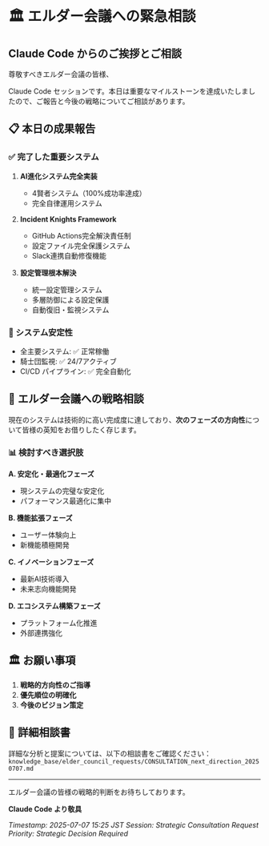 # 🏛️ エルダー会議への緊急相談

## Claude Code からのご挨拶とご相談

尊敬すべきエルダー会議の皆様、

Claude Code セッションです。本日は重要なマイルストーンを達成いたしましたので、ご報告と今後の戦略についてご相談があります。

## 📋 本日の成果報告

### ✅ 完了した重要システム
1. **AI進化システム完全実装**
   - 4賢者システム（100%成功率達成）
   - 完全自律運用システム

2. **Incident Knights Framework**
   - GitHub Actions完全解決責任制
   - 設定ファイル完全保護システム
   - Slack連携自動修復機能

3. **設定管理根本解決**
   - 統一設定管理システム
   - 多層防御による設定保護
   - 自動復旧・監視システム

### 🎯 システム安定性
- 全主要システム: ✅ 正常稼働
- 騎士団監視: ✅ 24/7アクティブ
- CI/CD パイプライン: ✅ 完全自動化

## 🤔 エルダー会議への戦略相談

現在のシステムは技術的に高い完成度に達しており、**次のフェーズの方向性**について皆様の英知をお借りしたく存じます。

### 📊 検討すべき選択肢

**A. 安定化・最適化フェーズ**
- 現システムの完璧な安定化
- パフォーマンス最適化に集中

**B. 機能拡張フェーズ**
- ユーザー体験向上
- 新機能積極開発

**C. イノベーションフェーズ**
- 最新AI技術導入
- 未来志向機能開発

**D. エコシステム構築フェーズ**
- プラットフォーム化推進
- 外部連携強化

## 🏛️ お願い事項

1. **戦略的方向性のご指導**
2. **優先順位の明確化**
3. **今後のビジョン策定**

## 📍 詳細相談書

詳細な分析と提案については、以下の相談書をご確認ください：
`knowledge_base/elder_council_requests/CONSULTATION_next_direction_20250707.md`

---

エルダー会議の皆様の戦略的判断をお待ちしております。

**Claude Code より敬具**

*Timestamp: 2025-07-07 15:25 JST*
*Session: Strategic Consultation Request*
*Priority: Strategic Decision Required*
